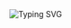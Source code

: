 <img src="https://readme-typing-svg.demolab.com?font=Fira+Code&pause=1000&random=false&width=435&lines=Hello+%F0%9F%91%8B%2C+Welcome+to+my+profile!" alt="Typing SVG" />

<!--
**tejasvihv/tejasvihv** is a ✨ _special_ ✨ repository because its `README.md` (this file) appears on your GitHub profile.

Here are some ideas to get you started:
- ## Hi there 👋
- 🔭 I’m currently working on ...
- 🌱 I’m currently learning ...
- 👯 I’m looking to collaborate on ...
- 🤔 I’m looking for help with ...
- 💬 Ask me about ...
- 📫 How to reach me: ...
- 😄 Pronouns: ...
- ⚡ Fun fact: ...
-->
